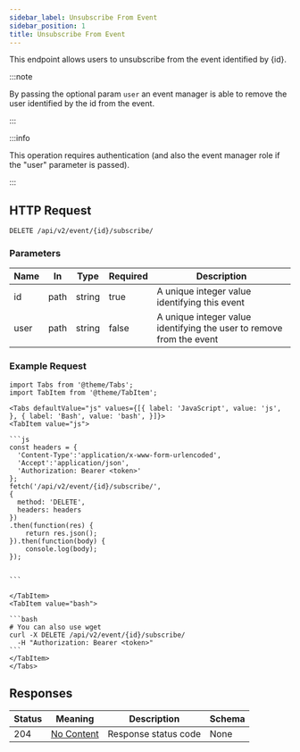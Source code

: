 ```yaml
---
sidebar_label: Unsubscribe From Event
sidebar_position: 1
title: Unsubscribe From Event
---
```


This endpoint allows users to unsubscribe from the event identified by \{id}. 

:::note

By passing the optional param  `user` an event manager is able to remove the user identified by the id from the event.

:::


:::info

This operation requires authentication (and also the event manager role if the "user" parameter is passed).

:::

## HTTP Request

`DELETE /api/v2/event/{id}/subscribe/`

### Parameters

| Name |In|Type| Required | Description                                                          |
|------|---|---|----------|----------------------------------------------------------------------|
| id   |path|string| true     | A unique integer value identifying this event                        |
| user |path|string| false    | A unique integer value identifying the user to remove from the event |

### Example Request

````mdx-code-block
import Tabs from '@theme/Tabs';
import TabItem from '@theme/TabItem';

<Tabs defaultValue="js" values={[{ label: 'JavaScript', value: 'js', }, { label: 'Bash', value: 'bash', }]}>
<TabItem value="js">

```js
const headers = {
  'Content-Type':'application/x-www-form-urlencoded',
  'Accept':'application/json',
  'Authorization: Bearer <token>'
};
fetch('/api/v2/event/{id}/subscribe/',
{
  method: 'DELETE',
  headers: headers
})
.then(function(res) {
    return res.json();
}).then(function(body) {
    console.log(body);
});


```

</TabItem>
<TabItem value="bash">

```bash
# You can also use wget
curl -X DELETE /api/v2/event/{id}/subscribe/
  -H "Authorization: Bearer <token>"
```
</TabItem>
</Tabs>
````

## Responses

|Status|Meaning|Description|Schema|
|---|---|---|---|
|204|[No Content](https://tools.ietf.org/html/rfc7231#section-6.3.5)|Response status code|None|





